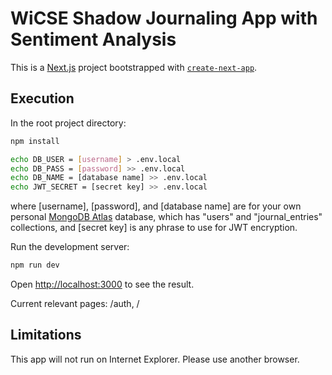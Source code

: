 # WiCSE Shadow Journaling App with Sentiment Analysis
This is a [Next.js](https://nextjs.org/) project bootstrapped with [`create-next-app`](https://github.com/vercel/next.js/tree/canary/packages/create-next-app).

## Execution
In the root project directory:
```bash
npm install
```
```bash
echo DB_USER = [username] > .env.local
echo DB_PASS = [password] >> .env.local
echo DB_NAME = [database name] >> .env.local
echo JWT_SECRET = [secret key] >> .env.local
```
where \[username\], \[password\], and \[database name\] are for your own personal [MongoDB Atlas](https://www.mongodb.com/cloud/atlas) database, which has "users" and "journal_entries" collections, and [secret key] is any phrase to use for JWT encryption. 

Run the development server:
```bash
npm run dev
```

Open [http://localhost:3000](http://localhost:3000) to see the result.

Current relevant pages: /auth, /

## Limitations
This app will not run on Internet Explorer. Please use another browser.